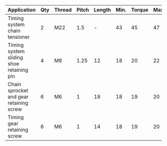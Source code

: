 |Application                                                                 |Qty|Thread      |Pitch                                                |Length                            |Min.|Torque                            |Max.                                |Notes                              |
|----------------------------------------------------------------------------|---|------------|-----------------------------------------------------|----------------------------------|----|----------------------------------|------------------------------------|-----------------------------------|
|Timing system chain tensioner                                               |2  |M22         |1.5                                                  |-                                 |43  |45                                |47                                  |                                   |
|Timing system sliding shoe retaining pin                                    |4  |M8          |1.25                                                 |12                                |18  |20                                |22                                  |                                   |
|Chain sprocket and gear retaining screw                                     |6  |M6          |1                                                    |18                                |18  |19                                |20                                  |LOCK 2 (On thread only)            |
|Timing gear retaining screw                                                 |6  |M6          |1                                                    |14                                |18  |19                                |20                                  |LOCK 2 (On thread only)            |
